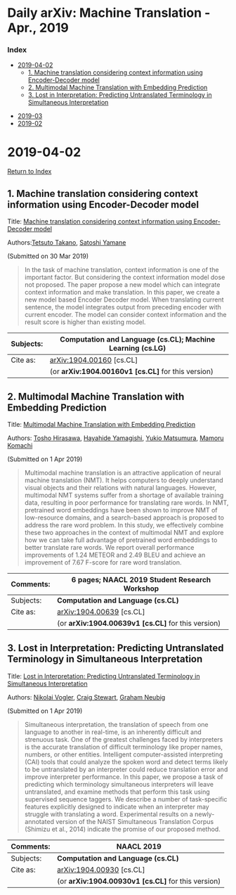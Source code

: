 # Daily arXiv: Machine Translation - Apr., 2019

### Index

- [2019-04-02](#2019-04-02)
  - [1. Machine translation considering context information using Encoder-Decoder model](#2019-04-01-1)
  - [2. Multimodal Machine Translation with Embedding Prediction](#2019-04-02-2)
  - [3. Lost in Interpretation: Predicting Untranslated Terminology in Simultaneous Interpretation](#2019-04-02-3)

* [2019-03](https://github.com/SFFAI-AIKT/AIKT-Natural_Language_Processing/blob/master/Daily_arXiv/AIKT-MT-Daily_arXiv-2019-03.md)
* [2019-02](https://github.com/SFFAI-AIKT/AIKT-Natural_Language_Processing/blob/master/Daily_arXiv/AIKT-MT-Daily_arXiv-2019-02.md)



# 2019-04-02

[Return to Index](#Index)

<h2 id="2019-04-02-1">1. Machine translation considering context information using Encoder-Decoder model</h2> 

Title: [Machine translation considering context information using Encoder-Decoder model](<https://arxiv.org/abs/1904.00160>)

Authors:[Tetsuto Takano](https://arxiv.org/search/cs?searchtype=author&query=Takano%2C+T), [Satoshi Yamane](https://arxiv.org/search/cs?searchtype=author&query=Yamane%2C+S)

(Submitted on 30 Mar 2019)

> In the task of machine translation, context information is one of the important factor. But considering the context information model dose not proposed. The paper propose a new model which can integrate context information and make translation. In this paper, we create a new model based Encoder Decoder model. When translating current sentence, the model integrates output from preceding encoder with current encoder. The model can consider context information and the result score is higher than existing model.

| Subjects: | **Computation and Language (cs.CL)**; Machine Learning (cs.LG) |
| --------- | ------------------------------------------------------------ |
| Cite as:  | [arXiv:1904.00160](https://arxiv.org/abs/1904.00160) [cs.CL] |
|           | (or **arXiv:1904.00160v1 [cs.CL]** for this version)         |



<h2 id="2019-04-02-2">2. Multimodal Machine Translation with Embedding Prediction</h2> 

Title: [Multimodal Machine Translation with Embedding Prediction](<https://arxiv.org/abs/1904.00639>)

Authors: [Tosho Hirasawa](https://arxiv.org/search/cs?searchtype=author&query=Hirasawa%2C+T), [Hayahide Yamagishi](https://arxiv.org/search/cs?searchtype=author&query=Yamagishi%2C+H), [Yukio Matsumura](https://arxiv.org/search/cs?searchtype=author&query=Matsumura%2C+Y), [Mamoru Komachi](https://arxiv.org/search/cs?searchtype=author&query=Komachi%2C+M)

(Submitted on 1 Apr 2019)

> Multimodal machine translation is an attractive application of neural machine translation (NMT). It helps computers to deeply understand visual objects and their relations with natural languages. However, multimodal NMT systems suffer from a shortage of available training data, resulting in poor performance for translating rare words. In NMT, pretrained word embeddings have been shown to improve NMT of low-resource domains, and a search-based approach is proposed to address the rare word problem. In this study, we effectively combine these two approaches in the context of multimodal NMT and explore how we can take full advantage of pretrained word embeddings to better translate rare words. We report overall performance improvements of 1.24 METEOR and 2.49 BLEU and achieve an improvement of 7.67 F-score for rare word translation.

| Comments: | 6 pages; NAACL 2019 Student Research Workshop                |
| --------- | ------------------------------------------------------------ |
| Subjects: | **Computation and Language (cs.CL)**                         |
| Cite as:  | [arXiv:1904.00639](https://arxiv.org/abs/1904.00639) [cs.CL] |
|           | (or **arXiv:1904.00639v1 [cs.CL]** for this version)         |



<h2 id="2019-04-02-3">3. Lost in Interpretation: Predicting Untranslated Terminology in Simultaneous Interpretation</h2> 

Title: [Lost in Interpretation: Predicting Untranslated Terminology in Simultaneous Interpretation](<https://arxiv.org/abs/1904.00930>)

Authors: [Nikolai Vogler](https://arxiv.org/search/cs?searchtype=author&query=Vogler%2C+N), [Craig Stewart](https://arxiv.org/search/cs?searchtype=author&query=Stewart%2C+C), [Graham Neubig](https://arxiv.org/search/cs?searchtype=author&query=Neubig%2C+G)

(Submitted on 1 Apr 2019)

> Simultaneous interpretation, the translation of speech from one language to another in real-time, is an inherently difficult and strenuous task. One of the greatest challenges faced by interpreters is the accurate translation of difficult terminology like proper names, numbers, or other entities. Intelligent computer-assisted interpreting (CAI) tools that could analyze the spoken word and detect terms likely to be untranslated by an interpreter could reduce translation error and improve interpreter performance. In this paper, we propose a task of predicting which terminology simultaneous interpreters will leave untranslated, and examine methods that perform this task using supervised sequence taggers. We describe a number of task-specific features explicitly designed to indicate when an interpreter may struggle with translating a word. Experimental results on a newly-annotated version of the NAIST Simultaneous Translation Corpus (Shimizu et al., 2014) indicate the promise of our proposed method.

| Comments: | NAACL 2019                                                   |
| --------- | ------------------------------------------------------------ |
| Subjects: | **Computation and Language (cs.CL)**                         |
| Cite as:  | [arXiv:1904.00930](https://arxiv.org/abs/1904.00930) [cs.CL] |
|           | (or **arXiv:1904.00930v1 [cs.CL]** for this version)         |